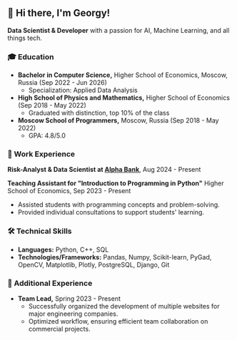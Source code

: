## 👋 Hi there, I'm Georgy!

**Data Scientist & Developer** with a passion for AI, Machine Learning, and all things tech.

### 🎓 Education

- **Bachelor in Computer Science,** Higher School of Economics, Moscow, Russia (Sep 2022 - Jun 2026)
  - Specialization: Applied Data Analysis
- **High School of Physics and Mathematics,** Higher School of Economics (Sep 2018 - May 2022)
  - Graduated with distinction, top 10% of the class
- **Moscow School of Programmers,** Moscow, Russia (Sep 2018 - May 2022)
  - GPA: 4.8/5.0

### 💼 Work Experience

**Risk-Analyst & Data Scientist at [Alpha Bank](https://alfabank.ru/)**, Aug 2024 - Present

**Teaching Assistant for "Introduction to Programming in Python"**
Higher School of Economics, Sep 2023 - Present

- Assisted students with programming concepts and problem-solving.
- Provided individual consultations to support students' learning.

### 🛠️ Technical Skills

- **Languages:** Python, C++, SQL
- **Technologies/Frameworks:** Pandas, Numpy, Scikit-learn, PyGad, OpenCV, Matplotlib, Plotly, PostgreSQL, Django, Git

### 🌟 Additional Experience

- **Team Lead,** Spring 2023 - Present
  - Successfully organized the development of multiple websites for major engineering companies.
  - Optimized workflow, ensuring efficient team collaboration on commercial projects.
